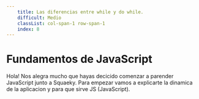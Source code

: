 ```yaml
---
    title: Las diferencias entre while y do while.
    difficult: Medio
    classList: col-span-1 row-span-1
    index: 8
---
```


# Fundamentos de JavaScript

Hola! Nos alegra mucho que hayas decicido comenzar a parender JavaScript junto a Squaeky. Para empezar vamos a explicarte la dinamica de la aplicacion y para que sirve JS (JavaScript).
